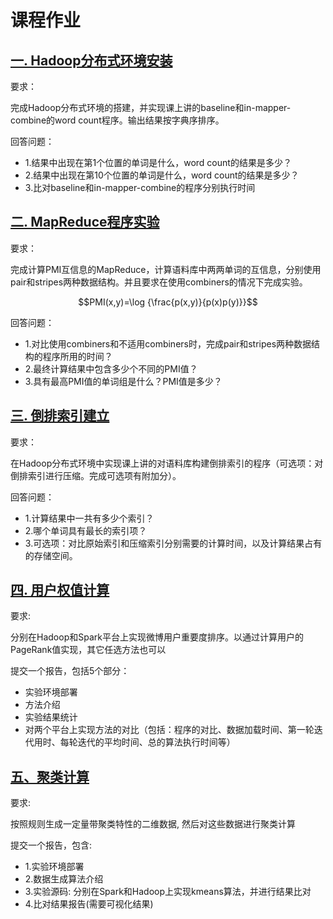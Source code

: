 # 课程作业

## [一. Hadoop分布式环境安装](https://gitlab.chpengzh.com/chpengzh/big-data-course/tree/master/doc/project0)

要求：

完成Hadoop分布式环境的搭建，并实现课上讲的baseline和in-mapper-combine的word count程序。输出结果按字典序排序。

回答问题：

- 1.结果中出现在第1个位置的单词是什么，word count的结果是多少？
- 2.结果中出现在第10个位置的单词是什么，word count的结果是多少？
- 3.比对baseline和in-mapper-combine的程序分别执行时间

## [二. MapReduce程序实验](https://gitlab.chpengzh.com/chpengzh/big-data-course/tree/master/doc/project1)

要求：

完成计算PMI互信息的MapReduce，计算语料库中两两单词的互信息，分别使用pair和stripes两种数据结构。并且要求在使用combiners的情况下完成实验。

```math
PMI(x,y)=\log {\frac{p(x,y)}{p(x)p(y)}}
```

回答问题：

- 1.对比使用combiners和不适用combiners时，完成pair和stripes两种数据结构的程序所用的时间？
- 2.最终计算结果中包含多少个不同的PMI值？
- 3.具有最高PMI值的单词组是什么？PMI值是多少？

## [三. 倒排索引建立](https://gitlab.chpengzh.com/chpengzh/big-data-course/tree/master/doc/project2)

要求：

在Hadoop分布式环境中实现课上讲的对语料库构建倒排索引的程序（可选项：对倒排索引进行压缩。完成可选项有附加分）。
      
回答问题：

- 1.计算结果中一共有多少个索引？
- 2.哪个单词具有最长的索引项？
- 3.可选项：对比原始索引和压缩索引分别需要的计算时间，以及计算结果占有的存储空间。

## [四. 用户权值计算](https://gitlab.chpengzh.com/chpengzh/big-data-course/tree/master/doc/project3)

要求:

分别在Hadoop和Spark平台上实现微博用户重要度排序。以通过计算用户的PageRank值实现，其它任选方法也可以

提交一个报告，包括5个部分：

- 实验环境部署
- 方法介绍
- 实验结果统计
- 对两个平台上实现方法的对比（包括：程序的对比、数据加载时间、第一轮迭代用时、每轮迭代的平均时间、总的算法执行时间等）

## [五、聚类计算](https://gitlab.chpengzh.com/chpengzh/big-data-course/tree/master/doc/project4)

要求:

按照规则生成一定量带聚类特性的二维数据, 然后对这些数据进行聚类计算

提交一个报告，包含:

- 1.实验环境部署
- 2.数据生成算法介绍
- 3.实验源码: 分别在Spark和Hadoop上实现kmeans算法，并进行结果比对
- 4.比对结果报告(需要可视化结果)
